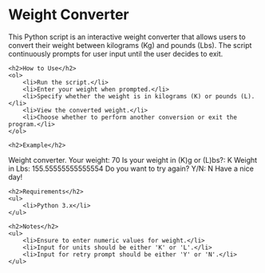  <h1>Weight Converter</h1>
    <p>This Python script is an interactive weight converter that allows users to convert their weight between kilograms (Kg) and pounds (Lbs). The script continuously prompts for user input until the user decides to exit.</p>

    <h2>How to Use</h2>
    <ol>
        <li>Run the script.</li>
        <li>Enter your weight when prompted.</li>
        <li>Specify whether the weight is in kilograms (K) or pounds (L).</li>
        <li>View the converted weight.</li>
        <li>Choose whether to perform another conversion or exit the program.</li>
    </ol>

    <h2>Example</h2>
   
Weight converter.
Your weight: 70
Is your weight in (K)g or (L)bs?: K
Weight in Lbs: 155.55555555555554
Do you want to try again? Y/N: N
Have a nice day!


    <h2>Requirements</h2>
    <ul>
        <li>Python 3.x</li>
    </ul>

    <h2>Notes</h2>
    <ul>
        <li>Ensure to enter numeric values for weight.</li>
        <li>Input for units should be either 'K' or 'L'.</li>
        <li>Input for retry prompt should be either 'Y' or 'N'.</li>
    </ul>

